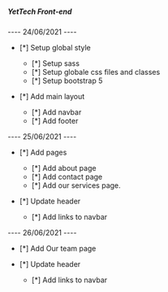 ##### YetTech Front-end ####

---- 24/06/2021 ----
- [*] Setup global style 
    - [*] Setup sass
    - [*] Setup globale css files and classes
    - [*] Setup bootstrap 5 

- [*] Add main layout
    - [*] Add navbar
    - [*] Add footer

---- 25/06/2021 ----
- [*] Add pages 
    - [*] Add about page
    - [*] Add contact page
    - [*] Add our services page.

- [*] Update header
    - [*] Add links to navbar      

---- 26/06/2021 ----
- [*] Add Our team page

- [*] Update header
    - [*] Add links to navbar          